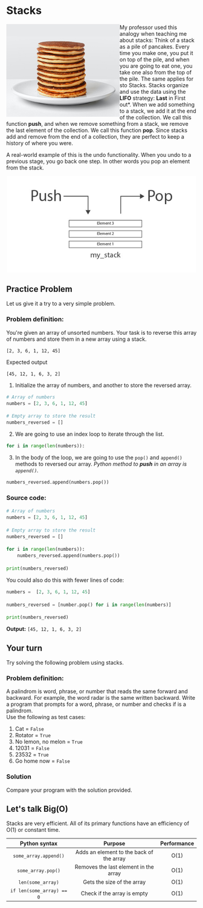 # Stacks
<img align="left" width="300" src="pancakes.jpg">

My professor used this analogy when teaching me about stacks: Think of a stack as a pile of pancakes. Every time you make one, you put it on top of the pile, and when you are going to eat one, you take one also from the top of the pile. The same applies for sto Stacks. Stacks organize and use the data using the **LIFO** strategy: **Last** in First out*.
When we add something to a stack, we add it at the end of the collection. We call this function **push**, and when we remove something from a stack, we remove the last element of the collection. We call this function **pop**. Since stacks add and remove from the end of a collection, they are perfect to keep a history of where you were.
<br>

 A real-world example of this is the undo functionality. When you undo to a previous stage, you go back one step. In other words you pop an element from the stack. 

<p align="center">
<img  width="500" src="stacks1.jpg">
</p>

## Practice Problem
Let us give it a try to a very simple problem.
### Problem definition:
You're given an array of unsorted numbers. Your task is to reverse this array of numbers and store them in a new array using a stack.
```
[2, 3, 6, 1, 12, 45]
```
Expected output
```
[45, 12, 1, 6, 3, 2]
```
1. Initialize the array of numbers, and another to store the reversed array.
```python
# Array of numbers
numbers = [2, 3, 6, 1, 12, 45]

# Empty array to store the result
numbers_reversed = []
```
2. We are going to use an index loop to iterate through the list. 
```python
for i in range(len(numbers)):
```
3. In the body of the loop, we are going to use the `pop()` and `append()` methods to reversed our array. *Python method to **push** in an array is `append()`.*
```python
numbers_reversed.append(numbers.pop())
```
### Source code:
```python
# Array of numbers
numbers = [2, 3, 6, 1, 12, 45]

# Empty array to store the result
numbers_reversed = [] 

for i in range(len(numbers)):
	numbers_reversed.append(numbers.pop())

print(numbers_reversed)
```
You could also do this with fewer lines of code:
```python
numbers =  [2, 3, 6, 1, 12, 45]  

numbers_reversed = [number.pop() for i in range(len(numbers)]

print(numbers_reversed)
```
**Output:**
`[45, 12, 1, 6, 3, 2]`

## Your turn
Try solving the following problem using stacks.
### Problem definition:
A palindrom is word, phrase, or number that reads the same forward and backward. For example, the word radar is the same written backward. Write a program that prompts for a word, phrase, or number and checks if is a palindrom.<br>
Use the following as test cases:
1. Cat = ```False```
2. Rotator = ```True```
3. No lemon, no melon = ```True```
4. 12031 = ```False```
5. 23532 = ```True``` 
6. Go home now = ```False```

### Solution
Compare your program with the solution provided.


## Let's talk Big(O)
Stacks are very efficient. All of its primary functions have an efficiency of O(1) or constant time.

 Python syntax | Purpose | Performance| 
| :-: | :-: | :-: |
| `some_array.append()` | Adds an element to the back of the array |O(1)|
| `some_array.pop()` | Removes the last element in the array | O(1)|
| `len(some_array)` | Gets the size of the array | O(1) |
| `if len(some_array) == 0` | Check if the array is empty | O(1)


